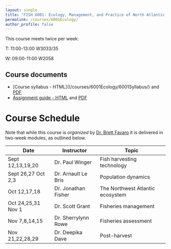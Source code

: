 ```yaml
---
layout: single
title: "FISH 6001: Ecology, Management, and Practice of North Atlantic Fisheries"
permalink: /courses/6001Ecology/
author_profile: false
---
```


This course meets twice per week:

T: 11:00-13:00 W3033/35

W: 09:00-11:00 W2058

## Course documents 

- [Course syllabus - HTML]((/courses/6001Ecology/6001Syllabus/) and [PDF](/assets/images/FISH_6001_Syllabus.pdf)
- [Assignment guide - HTML](/courses/6001Ecology/6001AssignmentGuide/) and [PDF](/assets/images/FISH_6001_Assignment_guide.pdf)

# Course Schedule

Note that while this course is *organized* by [Dr. Brett Favaro](http://about.me/brettfavaro) it is delivered in two-week modules, as outlined below.

| Date | Instructor | Topic |
|------------------------------|---------------------|----------------------------------|
| Sept 12,13,19,20  | Dr. Paul Winger | Fish harvesting technology |
| Sept 26,27 Oct 2,3 | Dr. Arnault Le Bris | Population dynamics |
| Oct 12,17,18 | Dr. Jonathan Fisher | The Northwest Atlantic ecosystem |
| Oct 24,25,31 Nov 1 | Dr. Scott Grant | Fisheries management |
| Nov 7,8,14,15 | Dr. Sherrylynn Rowe | Fisheries assessment |
| Nov 21,22,28,29 | Dr. Deepika Dave | Post-harvest | 